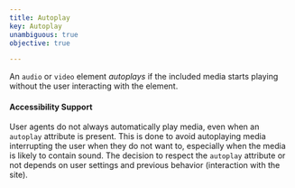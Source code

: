 ```yaml
---
title: Autoplay
key: Autoplay
unambiguous: true
objective: true

---
```


An `audio` or `video` element _autoplays_ if the included media starts playing without the user interacting with the element.

#### Accessibility Support

User agents do not always automatically play media, even when an `autoplay` attribute is present. This is done to avoid autoplaying media interrupting the user when they do not want to, especially when the media is likely to contain sound. The decision to respect the `autoplay` attribute or not depends on user settings and previous behavior (interaction with the site).